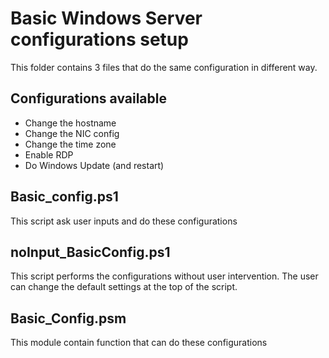# Basic Windows Server configurations setup

This folder contains 3 files that do the same configuration in different way.

## Configurations available
- Change the hostname
- Change the NIC config
- Change the time zone
- Enable RDP
- Do Windows Update (and restart)

## Basic_config.ps1

This script ask user inputs and do these configurations

## noInput_BasicConfig.ps1

This script performs the configurations without user intervention. The user can change the default settings at the top of the script.

## Basic_Config.psm

This module contain function that can do these configurations